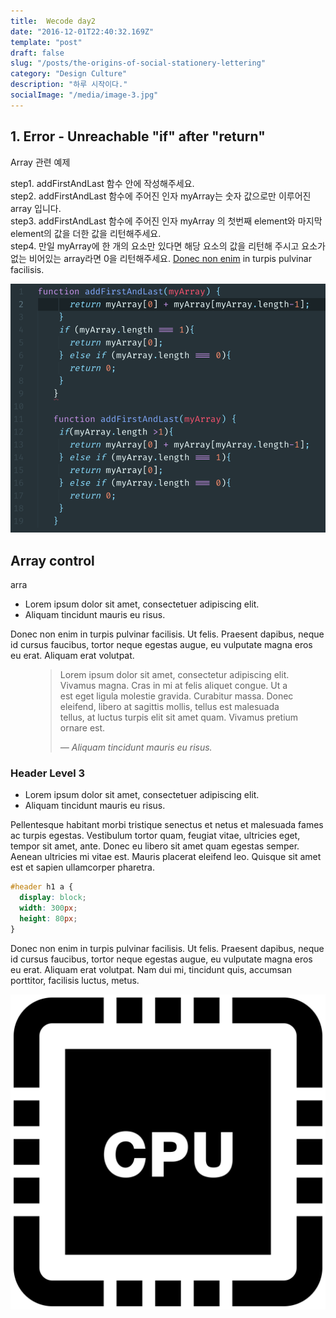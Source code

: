 ```yaml
---
title: 	Wecode day2
date: "2016-12-01T22:40:32.169Z"
template: "post"
draft: false
slug: "/posts/the-origins-of-social-stationery-lettering"
category: "Design Culture"
description: "하루 시작이다."
socialImage: "/media/image-3.jpg"
---
```


## 1. Error -  Unreachable "if" after "return"
Array 관련 예제

step1. addFirstAndLast 함수 안에 작성해주세요.<br>
step2. addFirstAndLast 함수에 주어진 인자 myArray는 숫자 값으로만 이루어진 array 입니다.<br>
step3. addFirstAndLast 함수에 주어진 인자 myArray 의 첫번째 element와 마지막 element의 값을 더한 값을 리턴해주세요.  
step4. 만일 myArray에 한 개의 요소만 있다면 해당 요소의 값을 리턴해 주시고 요소가 없는 비어있는 array라면 0을 리턴해주세요.
 [Donec non enim](#) in turpis pulvinar facilisis.

![Nulla faucibus vestibulum eros in tempus. Vestibulum tempor imperdiet velit nec dapibus](/media/wecode2.png)

## Array control

arra
+ Lorem ipsum dolor sit amet, consectetuer adipiscing elit.
+ Aliquam tincidunt mauris eu risus.

Donec non enim in turpis pulvinar facilisis. Ut felis. Praesent dapibus, neque id cursus faucibus, tortor neque egestas augue, eu vulputate magna eros eu erat. Aliquam erat volutpat. 

<figure>
	<blockquote>
		<p>Lorem ipsum dolor sit amet, consectetur adipiscing elit. Vivamus magna. Cras in mi at felis aliquet congue. Ut a est eget ligula molestie gravida. Curabitur massa. Donec eleifend, libero at sagittis mollis, tellus est malesuada tellus, at luctus turpis elit sit amet quam. Vivamus pretium ornare est.</p>
		<footer>
			<cite>— Aliquam tincidunt mauris eu risus.</cite>
		</footer>
	</blockquote>
</figure>

### Header Level 3

+ Lorem ipsum dolor sit amet, consectetuer adipiscing elit.
+ Aliquam tincidunt mauris eu risus.

Pellentesque habitant morbi tristique senectus et netus et malesuada fames ac turpis egestas. Vestibulum tortor quam, feugiat vitae, ultricies eget, tempor sit amet, ante. Donec eu libero sit amet quam egestas semper. Aenean ultricies mi vitae est. Mauris placerat eleifend leo. Quisque sit amet est et sapien ullamcorper pharetra.

```css
#header h1 a {
  display: block;
  width: 300px;
  height: 80px;
}
```

Donec non enim in turpis pulvinar facilisis. Ut felis. Praesent dapibus, neque id cursus faucibus, tortor neque egestas augue, eu vulputate magna eros eu erat. Aliquam erat volutpat. Nam dui mi, tincidunt quis, accumsan porttitor, facilisis luctus, metus.

![Test SVG](/media/cpu.svg)
